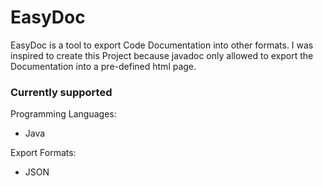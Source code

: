 # EasyDoc
EasyDoc is a tool to export Code Documentation into other formats.
I was inspired to create this Project because javadoc only allowed to export the Documentation into a pre-defined html page.

### Currently supported
Programming Languages:
- Java

Export Formats:
- JSON
